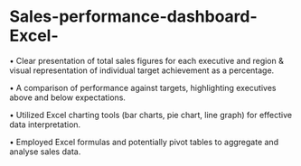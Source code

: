 # Sales-performance-dashboard-Excel-
•	Clear presentation of total sales figures for each executive and region & visual representation of individual target achievement as a percentage. 

•	A comparison of performance against targets, highlighting executives above and below expectations. 

•	Utilized Excel charting tools (bar charts, pie chart, line graph) for effective data interpretation. 

•	Employed Excel formulas and potentially pivot tables to aggregate and analyse sales data.
